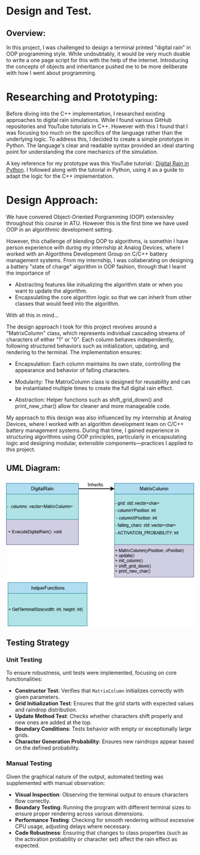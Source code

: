 # Design and Test.

## Overview:

In this project, I was challenged to design a terminal printed "digital rain" in OOP programming style.
While undoubtably, it would be very much doable to write a one page script for this with the help of the internet.
Introducing the concepts of objects and inheritance pushed me to be more deliberate with how I went about programming.

# Researching and Prototyping:

Before diving into the C++ implementation, I researched existing approaches to digital rain simulations. While I found various GitHub repositories and YouTube tutorials in C++. However with this I found that I was focusing too much on the specifics of the language rather than the underlying logic. To address this, I decided to create a simple prototype in Python. The language's clear and readable syntax provided an ideal starting point for understanding the core mechanics of the simulation.

A key reference for my prototype was this YouTube tutorial:: [Digital Rain in Python](https://www.youtube.com/watch?v=eq-DoIjW4yI). I followed along with the tutorial in Python, using it as a guide to adapt the logic for the C++ implementation.


# Design Approach:

We have convered Object-Oriented Porgramming (OOP) extensivley throughout this course in ATU. However this is the first time we have used OOP in an algorithmic development setting.

However, this challenge of blending OOP to algorithms, is somethin I have person experience with during my internship at Analog Devices, where I worked with an Algorithms Development Group on C/C++ battery management systems. From my internship, I was collaberating on designing a battery "state of charge" algorithm in OOP fashion, through that I learnt the importance of 
- Abstracting features like initualizing the algorithm state or when you want to update the algorithm.
- Encapsulating the core algorithm logic so that we can inherit from other classes that would feed into the algorithm.

With all this in mind...

The design approach I took for this project revolves around a "MatrixColumn" class, which represents individual cascading streams of characters of either "1" or "0". Each column behaves independently, following structured behaviors such as initialization, updating, and rendering to the terminal. The implementation ensures:

- Encapsulation: Each column maintains its own state, controlling the appearance and behavior of falling characters.

- Modularity: The MatrixColumn class is designed for reusability and can be instantiated multiple times to create the full digital rain effect.

- Abstraction: Helper functions such as shift_grid_down() and print_new_char() allow for cleaner and more manageable code.

My approach to this design was also influenced by my internship at Analog Devices, where I worked with an algorithm development team on C/C++ battery management systems. During that time, I gained experience in structuring algorithms using OOP principles, particularly in encapsulating logic and designing modular, extensible components—practices I applied to this project.

## UML Diagram:

![UML Diagram](../assets/images/uml_diagram.png)

## Testing Strategy
### Unit Testing
To ensure robustness, unit tests were implemented, focusing on core functionalities:
- **Constructor Test**: Verifies that `MatrixColumn` initializes correctly with given parameters.
- **Grid Initialization Test**: Ensures that the grid starts with expected values and raindrop distribution.
- **Update Method Test**: Checks whether characters shift properly and new ones are added at the top.
- **Boundary Conditions**: Tests behavior with empty or exceptionally large grids.
- **Character Generation Probability**: Ensures new raindrops appear based on the defined probability.

### Manual Testing
Given the graphical nature of the output, automated testing was supplemented with manual observation:
- **Visual Inspection**: Observing the terminal output to ensure characters flow correctly.
- **Boundary Testing**: Running the program with different terminal sizes to ensure proper rendering across various dimensions.
- **Performance Testing**: Checking for smooth rendering without excessive CPU usage, adjusting delays where necessary.
- **Code Robustness**: Ensuring that changes to class properties (such as the activation probability or character set) affect the rain effect as expected.
